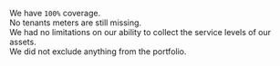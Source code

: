 We have `100%` coverage.  
No tenants meters are still missing.  
We had no limitations on our ability to collect the service levels of our assets.  
We did not exclude anything from the portfolio.
